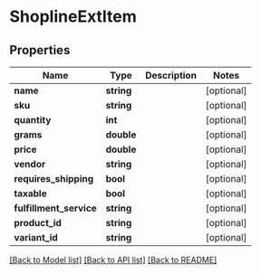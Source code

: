 # ShoplineExtItem

## Properties
Name | Type | Description | Notes
------------ | ------------- | ------------- | -------------
**name** | **string** |  | [optional] 
**sku** | **string** |  | [optional] 
**quantity** | **int** |  | [optional] 
**grams** | **double** |  | [optional] 
**price** | **double** |  | [optional] 
**vendor** | **string** |  | [optional] 
**requires_shipping** | **bool** |  | [optional] 
**taxable** | **bool** |  | [optional] 
**fulfillment_service** | **string** |  | [optional] 
**product_id** | **string** |  | [optional] 
**variant_id** | **string** |  | [optional] 

[[Back to Model list]](../../README.md#documentation-for-models) [[Back to API list]](../../README.md#documentation-for-api-endpoints) [[Back to README]](../../README.md)

